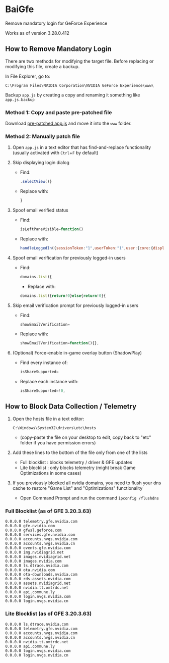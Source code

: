 # BaiGfe

Remove mandatory login for GeForce Experience

Works as of version 3.28.0.412

## How to Remove Mandatory Login

There are two methods for modifying the target file. Before replacing or
modifying this file, create a backup.

In File Explorer, go to:

``` Text
C:\Program Files\NVIDIA Corporation\NVIDIA GeForce Experience\www\
```

Backup `app.js` by creating a copy and renaming it something like
`app.js.backup`

### Method 1: Copy and paste pre-patched file

Download [pre-patched app.js](app.js) and move it into the `www` folder.

### Method 2: Manually patch file

1. Open `app.js` in a text editor that has find-and-replace functionality
(usually activated with `Ctrl`+`F` by default)

2. Skip displaying login dialog
    - Find:
        ``` JavaScript
        .selectView()}
        ```
    - Replace with:
        ``` JavaScript
        }
        ```

3. Spoof email verified status
    - Find:
        ``` JavaScript
        isLeftPaneVisible=function()
        ```
    - Replace with:
        ``` JavaScript
        handleLoggedIn({sessionToken:"1",userToken:"1",user:{core:{displayName:"",primaryEmailVerified:!0}}});
        ```

4. Spoof email verification for previously logged-in users
    - Find:
        ``` JavaScript
        domains.list){
        ```
        - Replace with:
        ``` JavaScript
        domains.list){return!0}else{return!0}{
        ```

5. Skip email verification prompt for previously logged-in users
    - Find:
        ``` JavaScript
        showEmailVerification=
        ```
    - Replace with:
        ``` JavaScript
        showEmailVerification=function(){},
        ```

6. (Optional) Force-enable in-game overlay button (ShadowPlay)
    - Find every instance of:
        ``` JavaScript
        isShareSupported=
        ```
    - Replace each instance with:
        ``` JavaScript
        isShareSupported=!0,
        ```

## How to Block Data Collection / Telemetry

1. Open the hosts file in a text editor:
    ``` Text
    C:\Windows\System32\drivers\etc\hosts
    ```
    - (copy-paste the file on your desktop to edit, copy back to "etc" folder
      if you have permission errors)

2. Add these lines to the bottom of the file only from one of the lists
    - Full blocklist
        : blocks telemetry / driver & GFE updates
    - Lite blocklist
        : only blocks telemetry (might break Game Optimizations in some cases)

3. If you previously blocked all nvidia domains, you need to flush your dns
cache to restore "Game List" and "Optimizations" functionality
    - Open Command Prompt and run the command `ipconfig /flushdns`

### Full Blocklist (as of GFE 3.20.3.63)

`0.0.0.0 telemetry.gfe.nvidia.com`  
`0.0.0.0 gfe.nvidia.com`  
`0.0.0.0 gfwsl.geforce.com`  
`0.0.0.0 services.gfe.nvidia.com`  
`0.0.0.0 accounts.nvgs.nvidia.com`  
`0.0.0.0 accounts.nvgs.nvidia.cn`  
`0.0.0.0 events.gfe.nvidia.com`  
`0.0.0.0 img.nvidiagrid.net`  
`0.0.0.0 images.nvidiagrid.net`  
`0.0.0.0 images.nvidia.com`  
`0.0.0.0 ls.dtrace.nvidia.com`  
`0.0.0.0 ota.nvidia.com`  
`0.0.0.0 ota-downloads.nvidia.com`  
`0.0.0.0 rds-assets.nvidia.com`  
`0.0.0.0 assets.nvidiagrid.net`  
`0.0.0.0 nvidia.tt.omtrdc.net`  
`0.0.0.0 api.commune.ly`  
`0.0.0.0 login.nvgs.nvidia.com`  
`0.0.0.0 login.nvgs.nvidia.cn`  

### Lite Blocklist (as of GFE 3.20.3.63)

`0.0.0.0 ls.dtrace.nvidia.com`  
`0.0.0.0 telemetry.gfe.nvidia.com`  
`0.0.0.0 accounts.nvgs.nvidia.com`  
`0.0.0.0 accounts.nvgs.nvidia.cn`  
`0.0.0.0 nvidia.tt.omtrdc.net`  
`0.0.0.0 api.commune.ly`  
`0.0.0.0 login.nvgs.nvidia.com`  
`0.0.0.0 login.nvgs.nvidia.cn`  
